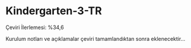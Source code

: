 # Kindergarten-3-TR
Çeviri İlerlemesi: %34,6

Kurulum notları ve açıklamalar çeviri tamamlandıktan sonra eklenecektir...

